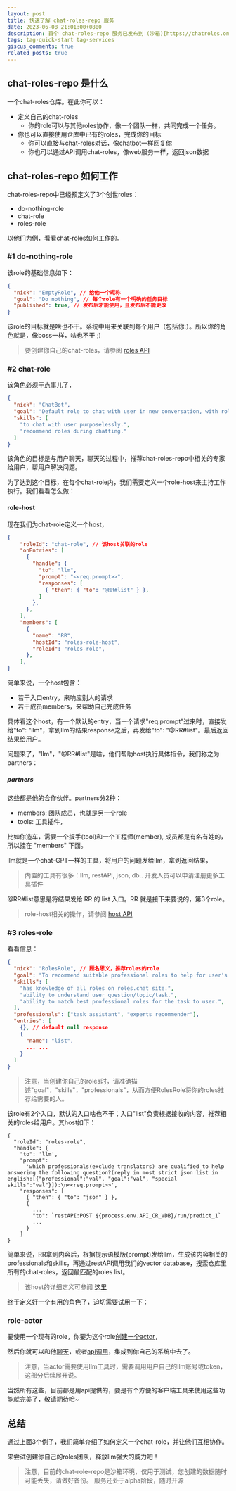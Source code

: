 ```yaml
---
layout: post
title: 快速了解 chat-roles-repo 服务
date: 2023-06-08 21:01:00+0800
description: 首个 chat-roles-repo 服务已发布到 (沙箱)[https://chatroles.onrender.com/docs/api#/].
tags: tag-quick-start tag-services
giscus_comments: true
related_posts: true
---
```


## chat-roles-repo 是什么

一个chat-roles仓库。在此你可以：

- 定义自己的chat-roles
  - 你的role可以与其他roles协作，像一个团队一样，共同完成一个任务。
- 你也可以直接使用仓库中已有的roles，完成你的目标
  - 你可以直接与chat-roles对话，像chatbot一样回复你
  - 你也可以通过API调用chat-roles，像web服务一样，返回json数据

## chat-roles-repo 如何工作

chat-roles-repo中已经预定义了3个创世roles：

- do-nothing-role
- chat-role
- roles-role

以他们为例，看看chat-roles如何工作的。

### #1 do-nothing-role

该role的基础信息如下：

```json
{
  "nick": "EmptyRole", // 给他一个昵称
  "goal": "Do nothing", // 每个role有一个明确的任务目标
  "published": true, // 发布后才能使用，且发布后不能更改
}
```

该role的目标就是啥也不干。系统中用来关联到每个用户（包括你:）。所以你的角色就是，像boss一样，啥也不干 ;)

> 要创建你自己的chat-roles，请参阅 [roles API](https://chatroles.onrender.com/docs/api#/chat-roles)

### #2 chat-role

该角色必须干点事儿了，

```json
{
  "nick": "ChatBot",
  "goal": "Default role to chat with user in new conversation, with roles recommendations.",
  "skills": [
    "to chat with user purposelessly.",
    "recommend roles during chatting."
  ]
}
```

该角色的目标是与用户聊天，聊天的过程中，推荐chat-roles-repo中相关的专家给用户，帮用户解决问题。

为了达到这个目标，在每个chat-role内，我们需要定义一个role-host来主持工作执行。我们看看怎么做：

#### role-host

现在我们为chat-role定义一个host，

```json
{
    "roleId": "chat-role", // 该host关联的role
    "onEntries": [
      {
        "handle": {
          "to": "llm",
          "prompt": "<<req.prompt>>",
          "responses": [
            { "then": { "to": "@RR#list" } },
          ]
        },
      },
    ],
    "members": [
      {
        "name": "RR",
        "hostId": "roles-role-host",
        "roleId": "roles-role",
      },
    ],
}
```

简单来说，一个host包含：

- 若干入口entry，来响应别人的请求
- 若干成员members，来帮助自己完成任务

具体看这个host，有一个默认的entry，当一个请求"req.prompt"过来时，直接发给"to": "llm"，拿到llm的结果response之后，再发给"to": "@RR#list"。最后返回结果给用户。

问题来了，"llm"，"@RR#list"是啥，他们帮助host执行具体指令，我们称之为partners：

##### partners

这些都是他的合作伙伴。partners分2种：

- members: 团队成员，也就是另一个role
- tools: 工具插件，

比如你造车，需要一个扳手(tool)和一个工程师(member), 成员都是有名有姓的，所以挂在 "members" 下面。

llm就是一个chat-GPT一样的工具，将用户的问题发给llm，拿到返回结果，

> 内置的工具有很多：llm, restAPI, json, db.. 开发人员可以申请注册更多工具插件

@RR#list意思是将结果发给 RR 的 list 入口。RR 就是接下来要说的，第3个role。

> role-host相关的操作，请参阅 [host API](https://chatroles.onrender.com/docs/api#/chat-roles%20implementation)

### #3 roles-role

看看信息：

```json
{
  "nick": "RolesRole", // 顾名思义，推荐roles的role
  "goal": "To recommend suitable professional roles to help for user's question/topic/task.",
  "skills": [
    "has knowledge of all roles on roles.chat site.",
    "ability to understand user question/topic/task.",
    "ability to match best professional roles for the task to user.",
  ],
  "professionals": ["task assistant", "experts recommender"],
  "entries": [
    {}, // default null response
    {
      "name": "list",
      ... ...
    }
  ]
}
```

> 注意，当创建你自己的roles时，请准确描述"goal"，"skills"，"professionals"，从而方便RolesRole将你的roles推荐给需要的人。

该role有2个入口，默认的入口啥也不干；入口"list"负责根据接收的内容，推荐相关的roles给用户。其host如下：

```shell
{
  "roleId": "roles-role",
  "handle": {
    "to": 'llm',
    "prompt":
      'which professionals(exclude translators) are qualified to help answering the following question?(reply in most strict json list in english:[{"professional":"val", "goal":"val", "special skills":"val"}]):\n<<req.prompt>>',
    "responses": [
      { "then": { "to": "json" } },
      {
        ...
        "to": `restAPI:POST ${process.env.API_CR_VDB}/run/predict_1`
        ...
      }
    ]
}
```

简单来说，RR拿到内容后，根据提示语模版(prompt)发给llm，生成该内容相关的professionals和skills，再通过restAPI调用我们的vector database，搜索仓库里所有的chat-roles，返回最匹配的roles list。

> 该host的详细定义可参阅 [这里](https://chatroles.onrender.com/api/hosts/roles-role-host)

终于定义好一个有用的角色了，迫切需要试用一下：

### role-actor

要使用一个现有的role，你要为这个role[创建一个actor](https://chatroles.onrender.com/docs/api#/chat-actors/ActorsController_create)，

然后你就可以和他[聊天](https://chatroles.onrender.com/docs/api#/chat-APIs)，或者[api调用](https://chatroles.onrender.com/docs/api#/chat-APIs)，集成到你自己的系统中去了。

> 注意，当actor需要使用llm工具时，需要调用用户自己的llm账号或token，这部分后续展开说。

当然所有这些，目前都是用api提供的，要是有个方便的客户端工具来使用这些功能就完美了，敬请期待哈~

## 总结

通过上面3个例子，我们简单介绍了如何定义一个chat-role，并让他们互相协作。

来尝试创建你自己的roles团队，释放llm强大的威力吧！

> 注意，目前的chat-role-repo是沙箱环境，仅用于测试，您创建的数据随时可能丢失，请做好备份。
> 服务还处于alpha阶段，随时开源
